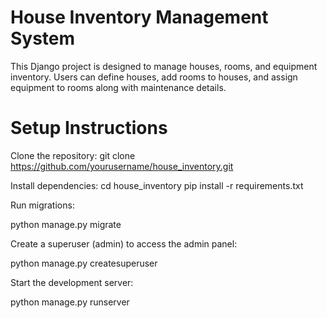 # House Inventory Management System

This Django project is designed to manage houses, rooms, and equipment inventory. Users can define houses, add rooms to houses, and assign equipment to rooms along with maintenance details.

# Setup Instructions

Clone the repository:  git clone https://github.com/yourusername/house_inventory.git

Install dependencies:  cd house_inventory
pip install -r requirements.txt

Run migrations: 

python manage.py migrate

Create a superuser (admin) to access the admin panel:


python manage.py createsuperuser


Start the development server:

python manage.py runserver

